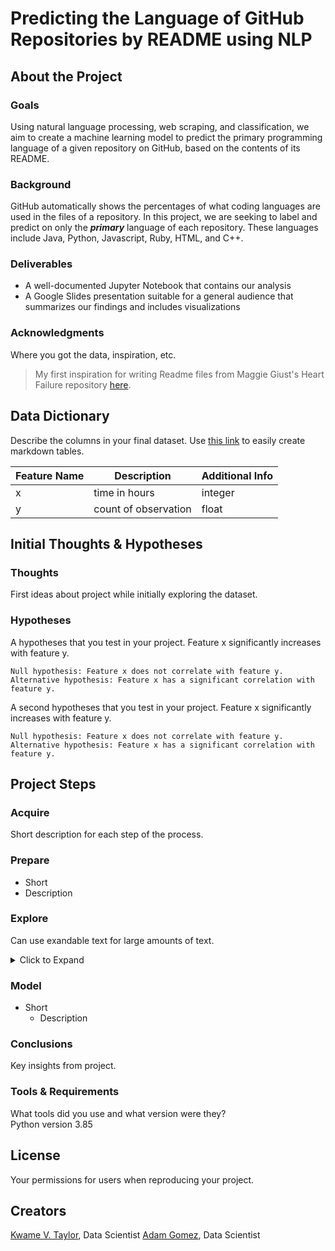 # Predicting the Language of GitHub Repositories by README using NLP
## About the Project
### Goals
Using natural language processing, web scraping, and classification, we aim to create a machine learning model to predict the primary programming language of a given repository on GitHub, based on the contents of its README.

### Background
GitHub automatically shows the percentages of what coding languages are used in the files of a repository. In this project, we are seeking to label and predict on only the ***primary*** language of each repository. These languages include Java, Python, Javascript, Ruby, HTML, and C++.

### Deliverables
 * A well-documented Jupyter Notebook that contains our analysis
 * A Google Slides presentation suitable for a general audience that summarizes our findings and includes visualizations

### Acknowledgments
Where you got the data, inspiration, etc. 
> My first inspiration for writing Readme files from Maggie Giust's Heart Failure repository [here](https://github.com/magsgiust/heart_failure).

## Data Dictionary
Describe the columns in your final dataset. Use [this link](https://www.tablesgenerator.com/markdown_tables) to easily create markdown tables.

| Feature Name | Description          | Additional Info |
|--------------|----------------------|-----------------|
| x            | time in hours        | integer         |
| y            | count of observation | float           |

## Initial Thoughts & Hypotheses
### Thoughts
First ideas about project while initially exploring the dataset.

### Hypotheses
A hypotheses that you test in your project. Feature x significantly increases with feature y.
```
Null hypothesis: Feature x does not correlate with feature y.
Alternative hypothesis: Feature x has a significant correlation with feature y.
```

A second hypotheses that you test in your project. Feature x significantly increases with feature y.
```
Null hypothesis: Feature x does not correlate with feature y.
Alternative hypothesis: Feature x has a significant correlation with feature y.
```

## Project Steps
### Acquire
Short description for each step of the process.
### Prepare
- Short
- Description
### Explore
Can use exandable text for large amounts of text.
<details>
  <summary> Click to Expand </summary>
  
  Text goes in here. Maybe an image.
  ### Headers Still Work
  If you add an empty line between the summary code and text.
</details>

### Model
- Short
  - Description
  
### Conclusions
Key insights from project.


### Tools & Requirements
What tools did you use and what version were they?  
Python version 3.85

## License
Your permissions for users when reproducing your project.

## Creators
<a href="https://github.com/KwameTaylor">Kwame V. Taylor</a>, Data Scientist
<a href="https://github.com/adam-gomez">Adam Gomez</a>, Data Scientist
